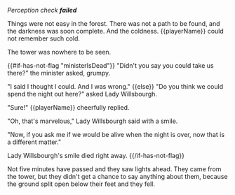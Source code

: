 _Perception check **failed**_

Things were not easy in the forest. There was not a path to be found, and the darkness was soon complete. And the coldness. {{playerName}} could not remember such cold.

The tower was nowhere to be seen.

{{#if-has-not-flag "ministerIsDead"}}
"Didn't you say you could take us there?" the minister asked, grumpy.

"I said I thought I could. And I was wrong."
{{else}}
"Do you think we could spend the night out here?" asked Lady Willsbourgh.

"Sure!" {{playerName}} cheerfully replied.

"Oh, that's marvelous," Lady Willsbourgh said with a smile.

"Now, if you ask me if we would be alive when the night is over, now that is a different matter."

Lady Willsbourgh's smile died right away.
{{/if-has-not-flag}}

Not five minutes have passed and they saw lights ahead. They came from the tower, but they didn't get a chance to say anything about them, because the ground split open below their feet and they fell.
